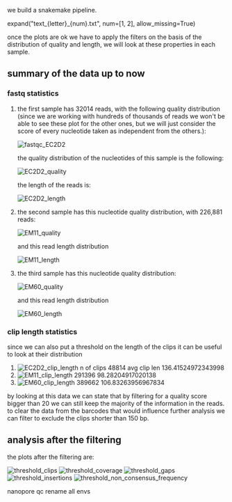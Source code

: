 
we build a snakemake pipeline.

expand("text_{letter}_{num}.txt", num=[1, 2], allow_missing=True)


once the plots are ok we have to apply the filters on the basis of the distribution of quality and length, we will look at these properties in each sample.

## summary of the data up to now

### fastq statistics
1. the first sample has 32014 reads, with the following quality distribution (since we are working with hundreds of thousands of reads we won't be able to see these plot for the other ones, but we will just consider the score of every nucleotide taken as independent from the others.):

    ![fastqc_EC2D2](images/fastq_statistics/fastqc_EC2D2.png)

    the quality distribution of the nucleotides of this sample is the following:

    ![EC2D2_quality](images/fastq_statistics/EC2D2_quality.png)
    
    the length of the reads is:

    ![EC2D2_length](images/fastq_statistics/EC2D2_length.png)

2. the second sample has this nucleotide quality distribution, with 226,881 reads:

    ![EM11_quality](images/fastq_statistics/EM11_quality.png)

    and this read length distribution

    ![EM11_length](images/fastq_statistics/EM11_legth.png)

3. the third sample has this nucleotide quality distribution:

    ![EM60_quality](images/fastq_statistics/EM60_quality.png)

    and this read length distribution

    ![EM60_length](images/fastq_statistics/EM60_legth.png)

### clip length statistics

since we can also put a threshold on the length of the clips it can be useful to look at their distribution

1. 
    ![EC2D2_clip_length](images/clips_len_distr/EC2D2.png)
    n of clips 48814
    avg clip len 136.41524972343998
2.
    ![EM11_clip_length](images/clips_len_distr/EM11.png)
    291396
    98.28204917020138
3.
    ![EM60_clip_length](images/clips_len_distr/EM60.png)
    389662
    106.83263956967834

by looking at this data we can state that by filtering for a quality score bigger than 20 we can still keep the majority of the information in the reads.
to clear the data from the barcodes that would influence further analysis we can filter to exclude the clips shorter than 150 bp.


## analysis after the filtering

the plots after the filtering are:

![threshold_clips](images/plots_with_threshold/EC2D2/clips.png)
![threshold_coverage](images/plots_with_threshold/EC2D2/coverage.png)
![threshold_gaps](images/plots_with_threshold/EC2D2/gaps.png)
![threshold_insertions](images/plots_with_threshold/EC2D2/insertions.png)
![threshold_non_consensus_frequency](images/plots_with_threshold/EC2D2/non_consensus_frequency.png)

nanopore qc
rename all envs